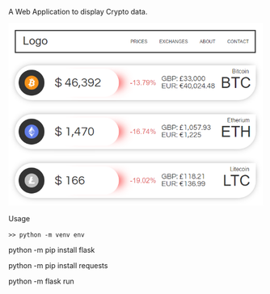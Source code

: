 A Web Application to display Crypto data.

![Screenshot](/screenshots/screenshot1.png)

Usage

```>> python -m venv env```

python -m pip install flask

python -m pip install requests

python -m flask run
